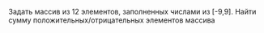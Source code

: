 Задать массив из 12 элементов, заполненных числами из [-9,9]. Найти сумму положительных/отрицательных элементов массива